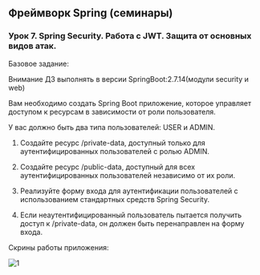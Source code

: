 ## Фреймворк Spring (семинары)

### Урок 7. Spring Security. Работа с JWT. Защита от основных видов атак.

Базовое задание:

Внимание ДЗ выполнять в версии SpringBoot:2.7.14(модули security и web)

Вам необходимо создать Spring Boot приложение, которое управляет доступом к ресурсам в зависимости от роли пользователя. 

У вас должно быть два типа пользователей: USER и ADMIN.

1. Создайте ресурс /private-data, доступный только для аутентифицированных пользователей с ролью ADMIN.
   
3. Создайте ресурс /public-data, доступный для всех аутентифицированных пользователей независимо от их роли.
   
5. Реализуйте форму входа для аутентификации пользователей с использованием стандартных средств Spring Security.
   
7. Если неаутентифицированный пользователь пытается получить доступ к /private-data, он должен быть перенаправлен на форму входа.

Скрины работы приложения:

![1]()

